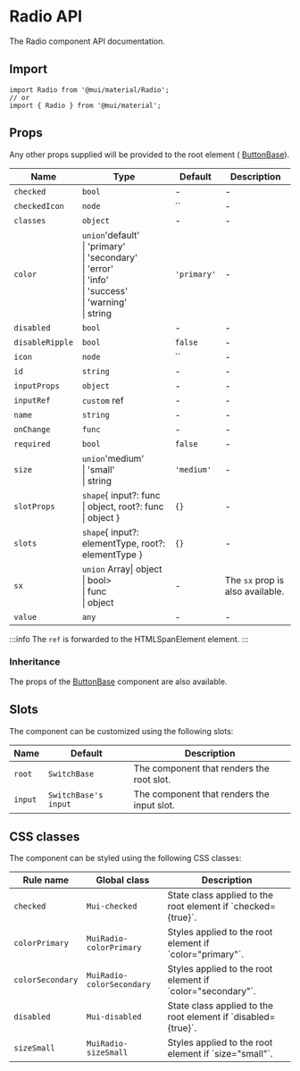 # Radio API

The Radio component API documentation.

## Import

```
import Radio from '@mui/material/Radio';
// or
import { Radio } from '@mui/material';
```

## Props

Any other props supplied will be provided to the root element ( [ButtonBase](/material-ui/api/button-base/)).

| Name | Type | Default | Description |
| --- | --- | --- | --- |
| `checked` | `bool` | - | - |
| `checkedIcon` | `node` | `` | - |
| `classes` | `object` | - | - |
| `color` | `union`'default'<br>\| 'primary'<br>\| 'secondary'<br>\| 'error'<br>\| 'info'<br>\| 'success'<br>\| 'warning'<br>\| string | `'primary'` | - |
| `disabled` | `bool` | - | - |
| `disableRipple` | `bool` | `false` | - |
| `icon` | `node` | `` | - |
| `id` | `string` | - | - |
| `inputProps` | `object` | - | - |
| `inputRef` | `custom` ref | - | - |
| `name` | `string` | - | - |
| `onChange` | `func` | - | - |
| `required` | `bool` | `false` | - |
| `size` | `union`'medium'<br>\| 'small'<br>\| string | `'medium'` | - |
| `slotProps` | `shape`{ input?: func<br>\| object, root?: func<br>\| object } | `{}` | - |
| `slots` | `shape`{ input?: elementType, root?: elementType } | `{}` | - |
| `sx` | `union` Array\| object<br>\| bool><br>\| func<br>\| object | - | The `sx` prop is also available. |
| `value` | `any` | - | - |

:::info
The `ref` is forwarded to the HTMLSpanElement element.
:::

### Inheritance

The props of the [ButtonBase](/material-ui/api/button-base/) component are also available.

## Slots

The component can be customized using the following slots:

| Name | Default | Description |
| --- | --- | --- |
| `root` | `SwitchBase` | The component that renders the root slot. |
| `input` | `SwitchBase's input` | The component that renders the input slot. |

## CSS classes

The component can be styled using the following CSS classes:

| Rule name | Global class | Description |
| --- | --- | --- |
| `checked` | `Mui-checked` | State class applied to the root element if \`checked={true}\`. |
| `colorPrimary` | `MuiRadio-colorPrimary` | Styles applied to the root element if \`color="primary"\`. |
| `colorSecondary` | `MuiRadio-colorSecondary` | Styles applied to the root element if \`color="secondary"\`. |
| `disabled` | `Mui-disabled` | State class applied to the root element if \`disabled={true}\`. |
| `sizeSmall` | `MuiRadio-sizeSmall` | Styles applied to the root element if \`size="small"\`. |